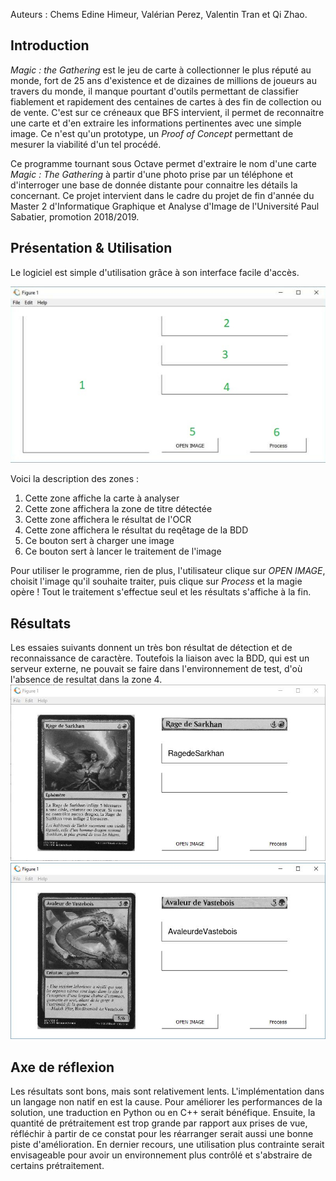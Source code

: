 Auteurs : Chems Edine Himeur, Valérian Perez, Valentin Tran et Qi Zhao.


## Introduction

_Magic : the Gathering_ est le jeu de carte à collectionner le plus réputé au monde, fort de 25 ans d'existence et de dizaines de millions de joueurs au travers du monde, il manque pourtant d'outils permettant de classifier fiablement et rapidement des centaines de cartes à des fin de collection ou de vente. C'est sur ce créneaux que BFS intervient, il permet de reconnaitre une carte et d'en extraire les informations pertinentes avec une simple image. Ce n'est qu'un prototype, un _Proof of Concept_ permettant de mesurer la viabilité d'un tel procédé.

Ce programme tournant sous Octave permet d'extraire le nom d'une carte _Magic : The Gathering_ à partir d'une photo prise par un téléphone et d'interroger une base de donnée distante pour connaitre les détails la concernant. Ce projet intervient dans le cadre du projet de fin d'année du Master 2 d'Informatique Graphique et Analyse d'Image de l'Université Paul Sabatier, promotion 2018/2019.

## Présentation & Utilisation

Le logiciel est simple d'utilisation grâce à son interface facile d'accès. 

![IHM](/website_ressources/IHM.jpg)

Voici la description des zones :
1. Cette zone affiche la carte à analyser
1. Cette zone affichera la zone de titre détectée
1. Cette zone affichera le résultat de l'OCR
1. Cette zone affichera le résultat du reqêtage de la BDD
1. Ce bouton sert à charger une image
1. Ce bouton sert à lancer le traitement de l'image

Pour utiliser le programme, rien de plus, l'utilisateur clique sur _OPEN IMAGE_, choisit l'image qu'il souhaite traiter, puis clique sur _Process_ et la magie opère ! Tout le traitement s'effectue seul et les résultats s'affiche à la fin.

## Résultats
Les essaies suivants donnent un très bon résultat de détection et de reconnaissance de caractère. Toutefois la liaison avec la BDD, qui est un serveur externe, ne pouvait se faire dans l'environnement de test, d'où l'absence de resultat dans la zone 4.
![RageDeSarkhan](/website_ressources/rage.JPG)
![AvaleurDeVastebois](/website_ressources/avaleur.JPG)

## Axe de réflexion

Les résultats sont bons, mais sont relativement lents. L'implémentation dans un langage non natif en est la cause.
Pour améliorer les performances de la solution, une traduction en Python ou en C++ serait bénéfique.
Ensuite, la quantité de prétraitement est trop grande par rapport aux prises de vue, réfléchir à partir de ce constat pour les réarranger serait aussi une bonne piste d'amélioration.
En dernier recours, une utilisation plus contrainte serait envisageable pour avoir un environnement plus contrôlé et s'abstraire de certains prétraitement.

